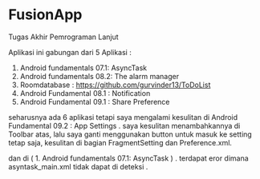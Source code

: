 # FusionApp
Tugas Akhir Pemrograman Lanjut

Aplikasi ini gabungan dari 5 Aplikasi : 
1. Android fundamentals 07.1: AsyncTask
2. Android fundamentals 08.2: The alarm manager
3. Roomdatabase : https://github.com/gurvinder13/ToDoList
4. Android Fundamental 08.1 : Notification
5. Android Fundamental 09.1 : Share Preference

seharusnya ada 6 aplikasi tetapi saya mengalami kesulitan di Android Fundamental 09.2 : App Settings . saya kesulitan menambahkannya di Toolbar atas,
lalu saya ganti menggunakan button untuk masuk ke setting tetap saja, kesulitan di bagian FragmentSetting dan Preference.xml.

dan di ( 1. Android fundamentals 07.1: AsyncTask ) . terdapat eror dimana asyntask_main.xml tidak dapat di deteksi . 
